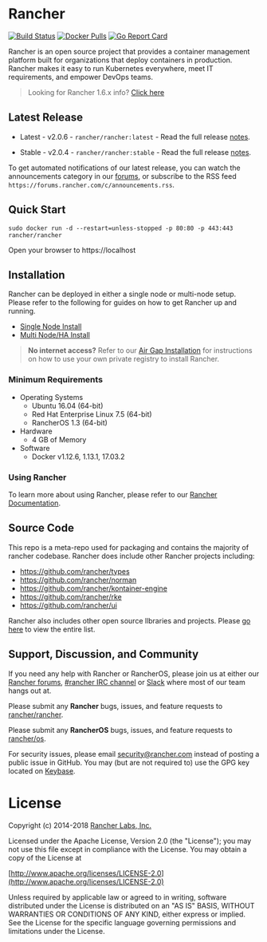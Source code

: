 # Rancher

[![Build Status](https://drone8.rancher.io/api/badges/rancher/rancher/status.svg?branch=master)](https://drone8.rancher.io/rancher/rancher)
[![Docker Pulls](https://img.shields.io/docker/pulls/rancher/rancher.svg)](https://store.docker.com/community/images/rancher/rancher)
[![Go Report Card](https://goreportcard.com/badge/github.com/rancher/rancher)](https://goreportcard.com/report/github.com/rancher/rancher)

Rancher is an open source project that provides a container management platform built for organizations that deploy containers in production. Rancher makes it easy to run Kubernetes everywhere, meet IT requirements, and empower DevOps teams.

> Looking for Rancher 1.6.x info?  [Click here](https://github.com/rancher/rancher/blob/master/README_1_6.md)

## Latest Release

* Latest - v2.0.6 - `rancher/rancher:latest` - Read the full release [notes](https://github.com/rancher/rancher/releases/tag/v2.0.6).

* Stable - v2.0.4 - `rancher/rancher:stable` - Read the full release [notes](https://github.com/rancher/rancher/releases/tag/v2.0.4).

To get automated notifications of our latest release, you can watch the announcements category in our [forums](http://forums.rancher.com/c/announcements), or subscribe to the RSS feed `https://forums.rancher.com/c/announcements.rss`.

## Quick Start

    sudo docker run -d --restart=unless-stopped -p 80:80 -p 443:443 rancher/rancher

Open your browser to https://localhost

## Installation
Rancher can be deployed in either a single node or multi-node setup.  Please refer to the following for guides on how to get Rancher up and running.

* [Single Node Install](https://rancher.com/docs/rancher/v2.x/en/installation/single-node-install/)
* [Multi Node/HA Install](https://rancher.com/docs/rancher/v2.x/en/installation/ha-server-install/)

> **No internet access?**  Refer to our [Air Gap Installation](https://rancher.com/docs/rancher/v2.x/en/installation/air-gap-installation/) for instructions on how to use your own private registry to install Rancher.

### Minimum Requirements

* Operating Systems
  * Ubuntu 16.04 (64-bit)
  * Red Hat Enterprise Linux 7.5 (64-bit)
  * RancherOS 1.3 (64-bit)
* Hardware
  * 4 GB of Memory
* Software
  * Docker v1.12.6, 1.13.1, 17.03.2

### Using Rancher

To learn more about using Rancher, please refer to our [Rancher Documentation](https://rancher.com/docs/rancher/v2.x/en/).

## Source Code

This repo is a meta-repo used for packaging and contains the majority of rancher codebase.  Rancher does include other Rancher projects  including:
* https://github.com/rancher/types
* https://github.com/rancher/norman
* https://github.com/rancher/kontainer-engine
* https://github.com/rancher/rke
* https://github.com/rancher/ui

Rancher also includes other open source llbraries and projects.  Please [go here](https://github.com/rancher/rancher/blob/master/vendor.conf) to view the entire list.

## Support, Discussion, and Community
If you need any help with Rancher or RancherOS, please join us at either our [Rancher forums](http://forums.rancher.com/), [#rancher IRC channel](http://webchat.freenode.net/?channels=rancher) or [Slack](https://slack.rancher.io/) where most of our team hangs out at.

Please submit any **Rancher** bugs, issues, and feature requests to [rancher/rancher](//github.com/rancher/rancher/issues). 

Please submit any **RancherOS** bugs, issues, and feature requests to [rancher/os](//github.com/rancher/os/issues).

For security issues, please email security@rancher.com instead of posting a public issue in GitHub.  You may (but are not required to) use the GPG key located on [Keybase](https://keybase.io/rancher).

# License

Copyright (c) 2014-2018 [Rancher Labs, Inc.](http://rancher.com)

Licensed under the Apache License, Version 2.0 (the "License");
you may not use this file except in compliance with the License.
You may obtain a copy of the License at

[http://www.apache.org/licenses/LICENSE-2.0](http://www.apache.org/licenses/LICENSE-2.0)

Unless required by applicable law or agreed to in writing, software
distributed under the License is distributed on an "AS IS" BASIS,
WITHOUT WARRANTIES OR CONDITIONS OF ANY KIND, either express or implied.
See the License for the specific language governing permissions and
limitations under the License.

